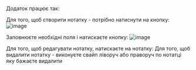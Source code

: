 Додаток працює так:

Для того, щоб створити нотатку - потрібно натиснути на кнопку: ![image](https://github.com/Codename-Forty-Seven/Create_Your_Note/assets/78355502/c827ec09-9cb5-4789-bfc0-fbfb97f0f019)


Заповнюєте необхідні поля і натискаєте кнопку: ![image](https://github.com/Codename-Forty-Seven/Create_Your_Note/assets/78355502/0cd58538-d694-4891-9d90-eca3be57d073)


Для того, щоб редагувати нотатку, натискаєте на нотатку: Для того, щоб видалити нотатку - виконуєте свайп ліворуч або праворуч по нотатці яку бажаєте видалити
